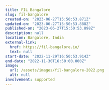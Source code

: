 ```yaml
---
title: FIL Bangalore
slug: fil-bangalore
created-on: "2023-06-27T15:50:53.871Z"
updated-on: "2023-06-27T15:50:53.888Z"
published-on: "2023-06-27T15:50:53.898Z"
description: null
location: Bangalore, India
external-link:
  href: https://fil-bangalore.io/
  text: null
start-date: "2022-11-29T16:50:53.914Z"
end-date: "2022-11-30T16:50:00.000Z"
image:
  url: /assets/images/fil-bangalore-2022.png
  alt: null
involvement: supported
---
```

